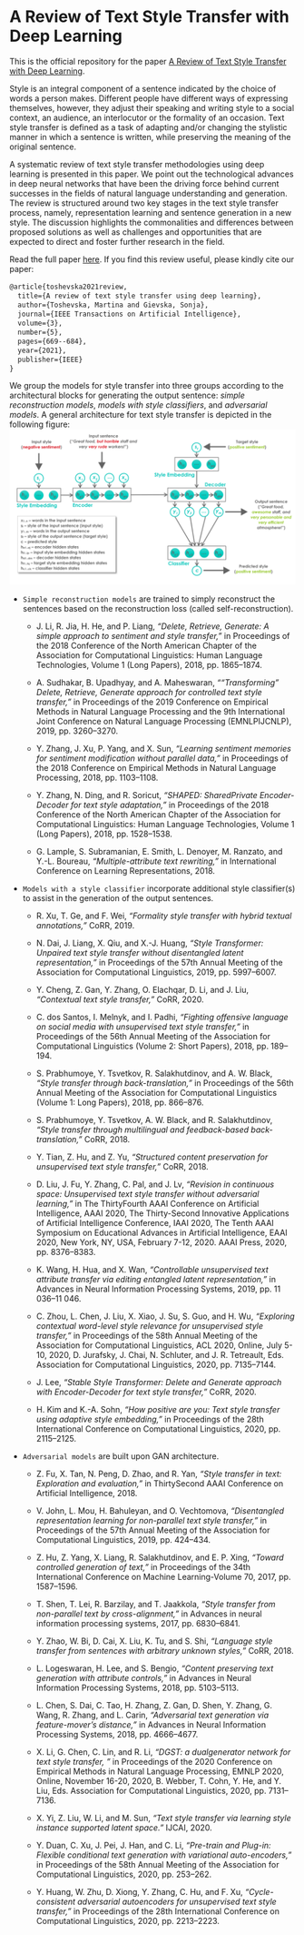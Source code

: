 # A Review of Text Style Transfer with Deep Learning

This is the official repository for the paper [A Review of Text Style Transfer with Deep
Learning](https://ieeexplore.ieee.org/abstract/document/9551764).

Style is an integral component of a sentence indicated by the choice of words a person makes.
Different people have different ways of expressing themselves, however, they adjust their speaking
and writing style to a social context, an audience, an interlocutor or the formality of an occasion.
Text style transfer is defined as a task of adapting and/or changing the stylistic manner in
which a sentence is written, while preserving the meaning of the original sentence.

A systematic review of text style transfer methodologies using deep learning is presented in this
paper. We point out the technological advances in deep neural networks that have been the driving
force behind current successes in the fields of natural language understanding and generation. The
review is structured around two key stages in the text style transfer process, namely,
representation learning and sentence generation in a new style. The discussion highlights the
commonalities and differences between proposed solutions as well as challenges and opportunities
that are expected to direct and foster further research in the field.

Read the full paper [here](https://arxiv.org/pdf/2109.15144). If you find this review useful,
please kindly cite our paper:

```
@article{toshevska2021review,
  title={A review of text style transfer using deep learning},
  author={Toshevska, Martina and Gievska, Sonja},
  journal={IEEE Transactions on Artificial Intelligence},
  volume={3},
  number={5},
  pages={669--684},
  year={2021},
  publisher={IEEE}
}
```

We group the models for style transfer into three groups according to the architectural blocks for
generating the output sentence: *simple reconstruction models*, *models with style classifiers*, and
*adversarial models*. A general architecture for text style transfer is depicted in the
following figure:
![](images/general_architecture.png)

- `Simple reconstruction models` are trained to simply reconstruct the sentences based on the
  reconstruction loss (called self-reconstruction).
    - J. Li, R. Jia, H. He, and P. Liang, *“Delete, Retrieve, Generate: A simple approach to
      sentiment and style transfer,”* in Proceedings of the 2018 Conference of the North American
      Chapter of the Association for Computational Linguistics: Human Language Technologies, Volume
      1 (Long Papers), 2018, pp. 1865–1874.

    - A. Sudhakar, B. Upadhyay, and A. Maheswaran, *““Transforming” Delete, Retrieve, Generate
      approach for controlled text style transfer,”* in Proceedings of the 2019 Conference on
      Empirical Methods in Natural Language Processing and the 9th International Joint Conference on
      Natural Language Processing (EMNLPIJCNLP), 2019, pp. 3260–3270.

    - Y. Zhang, J. Xu, P. Yang, and X. Sun, *“Learning sentiment memories for sentiment modification
      without parallel data,”* in Proceedings of the 2018 Conference on Empirical Methods in Natural
      Language Processing, 2018, pp. 1103–1108.

    - Y. Zhang, N. Ding, and R. Soricut, *“SHAPED: SharedPrivate Encoder-Decoder for text style
      adaptation,”* in Proceedings of the 2018 Conference of the North American Chapter of the
      Association for Computational Linguistics: Human Language Technologies, Volume 1 (Long
      Papers), 2018, pp. 1528–1538.

    - G. Lample, S. Subramanian, E. Smith, L. Denoyer, M. Ranzato, and Y.-L. Boureau,
      *“Multiple-attribute text rewriting,”* in International Conference on Learning
      Representations, 2018.

- `Models with a style classifier` incorporate additional style classifier(s) to assist in the
  generation of the output sentences.
    - R. Xu, T. Ge, and F. Wei, *“Formality style transfer with hybrid textual annotations,”*
      CoRR, 2019.

    - N. Dai, J. Liang, X. Qiu, and X.-J. Huang, *“Style Transformer: Unpaired text style transfer
      without disentangled latent representation,”* in Proceedings of the 57th Annual Meeting of the
      Association for Computational Linguistics, 2019, pp. 5997–6007.

    - Y. Cheng, Z. Gan, Y. Zhang, O. Elachqar, D. Li, and J. Liu, *“Contextual text style
      transfer,”* CoRR, 2020.

    - C. dos Santos, I. Melnyk, and I. Padhi, *“Fighting offensive language on social media with
      unsupervised text style transfer,”* in Proceedings of the 56th Annual Meeting of the
      Association for Computational Linguistics (Volume 2: Short Papers), 2018, pp. 189–194.

    - S. Prabhumoye, Y. Tsvetkov, R. Salakhutdinov, and A. W. Black, *“Style transfer through
      back-translation,”* in Proceedings of the 56th Annual Meeting of the Association for
      Computational Linguistics (Volume 1: Long Papers), 2018, pp. 866–876.

    - S. Prabhumoye, Y. Tsvetkov, A. W. Black, and R. Salakhutdinov, *“Style transfer through
      multilingual and feedback-based back-translation,”* CoRR, 2018.

    - Y. Tian, Z. Hu, and Z. Yu, *“Structured content preservation for unsupervised text style
      transfer,”* CoRR, 2018.

    - D. Liu, J. Fu, Y. Zhang, C. Pal, and J. Lv, *“Revision in continuous space: Unsupervised
      text style transfer without adversarial learning,”* in The ThirtyFourth AAAI Conference on
      Artificial Intelligence, AAAI 2020, The Thirty-Second Innovative Applications of Artificial
      Intelligence Conference, IAAI 2020, The Tenth AAAI Symposium on Educational Advances in
      Artificial Intelligence, EAAI 2020, New York, NY, USA, February 7-12, 2020. AAAI Press, 2020,
      pp. 8376–8383.

    - K. Wang, H. Hua, and X. Wan, *“Controllable unsupervised text attribute transfer via editing
      entangled latent representation,”* in Advances in Neural Information Processing Systems, 2019,
      pp. 11 036–11 046.

    - C. Zhou, L. Chen, J. Liu, X. Xiao, J. Su, S. Guo, and H. Wu, *“Exploring contextual word-level
      style relevance for unsupervised style transfer,”* in Proceedings of the 58th Annual
      Meeting of the Association for Computational Linguistics, ACL 2020, Online, July 5-10, 2020,
      D. Jurafsky, J. Chai, N. Schluter, and J. R. Tetreault, Eds. Association for Computational
      Linguistics, 2020, pp. 7135–7144.

    - J. Lee, *“Stable Style Transformer: Delete and Generate approach with Encoder-Decoder for text
      style transfer,”* CoRR, 2020.

    - H. Kim and K.-A. Sohn, *“How positive are you: Text style transfer using adaptive style
      embedding,”* in Proceedings of the 28th International Conference on Computational Linguistics,
      2020, pp. 2115–2125.

- `Adversarial models` are built upon GAN architecture.
    - Z. Fu, X. Tan, N. Peng, D. Zhao, and R. Yan, *“Style transfer in text: Exploration and
      evaluation,”* in ThirtySecond AAAI Conference on Artificial Intelligence, 2018.

    - V. John, L. Mou, H. Bahuleyan, and O. Vechtomova, *“Disentangled representation learning for
      non-parallel text style transfer,”* in Proceedings of the 57th Annual Meeting of the
      Association for Computational Linguistics, 2019, pp. 424–434.

    - Z. Hu, Z. Yang, X. Liang, R. Salakhutdinov, and E. P. Xing, *“Toward controlled generation of
      text,”* in Proceedings of the 34th International Conference on Machine Learning-Volume 70,
      2017, pp. 1587–1596.

    - T. Shen, T. Lei, R. Barzilay, and T. Jaakkola, *“Style transfer from non-parallel text by
      cross-alignment,”* in Advances in neural information processing systems, 2017, pp. 6830–6841.

    - Y. Zhao, W. Bi, D. Cai, X. Liu, K. Tu, and S. Shi, *“Language style transfer from sentences
      with arbitrary unknown styles,”* CoRR, 2018.

    - L. Logeswaran, H. Lee, and S. Bengio, *“Content preserving text generation with attribute
      controls,”* in Advances in Neural Information Processing Systems, 2018, pp. 5103–5113.

    - L. Chen, S. Dai, C. Tao, H. Zhang, Z. Gan, D. Shen, Y. Zhang, G. Wang, R. Zhang, and L. Carin,
      *“Adversarial text generation via feature-mover’s distance,”* in Advances in Neural
      Information Processing Systems, 2018, pp. 4666–4677.

    - X. Li, G. Chen, C. Lin, and R. Li, *“DGST: a dualgenerator network for text style transfer,
      ”* in Proceedings of the 2020 Conference on Empirical Methods in Natural Language Processing,
      EMNLP 2020, Online, November 16-20, 2020, B. Webber, T. Cohn, Y. He, and Y. Liu, Eds.
      Association for Computational Linguistics, 2020, pp. 7131–7136.
  
    - X. Yi, Z. Liu, W. Li, and M. Sun, *“Text style transfer via learning style instance supported
      latent space.”* IJCAI, 2020.

    - Y. Duan, C. Xu, J. Pei, J. Han, and C. Li, *“Pre-train and Plug-in: Flexible conditional text
      generation with variational auto-encoders,”* in Proceedings of the 58th Annual Meeting of the
      Association for Computational Linguistics, 2020, pp. 253–262.
  
    - Y. Huang, W. Zhu, D. Xiong, Y. Zhang, C. Hu, and F. Xu, *“Cycle-consistent adversarial
      autoencoders for unsupervised text style transfer,”* in Proceedings of the 28th International
      Conference on Computational Linguistics, 2020, pp. 2213–2223.